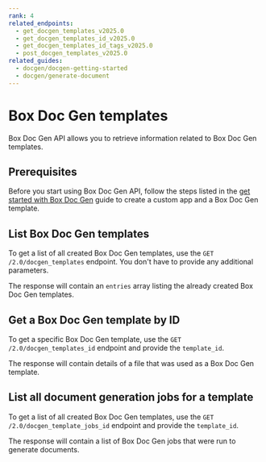 ```yaml
---
rank: 4
related_endpoints:
  - get_docgen_templates_v2025.0
  - get_docgen_templates_id_v2025.0
  - get_docgen_templates_id_tags_v2025.0
  - post_docgen_templates_v2025.0
related_guides:
  - docgen/docgen-getting-started
  - docgen/generate-document
---
```


# Box Doc Gen templates

Box Doc Gen API allows you to retrieve information related to Box Doc Gen templates.

## Prerequisites

Before you start using Box Doc Gen API, follow the steps listed in the [get started with Box Doc Gen][docgen-prerequisites] guide to create a custom app and a Box Doc Gen template.

## List Box Doc Gen templates

To get a list of all created Box Doc Gen templates,
use the `GET /2.0/docgen_templates` endpoint. You don't have to provide any additional parameters.

<Samples id='get_docgen_templates_v2025.0' />

The response will contain an `entries` array listing the already created Box Doc Gen templates.

## Get a  Box Doc Gen template by ID

To get a specific Box Doc Gen template,
use the `GET /2.0/docgen_templates_id` endpoint and provide the `template_id`.

<Samples id='get_docgen_templates_id_v2025.0' />

The response will contain details of a file that was used as a Box Doc Gen template.

## List all document generation jobs for a template

To get a list of all created Box Doc Gen templates,
use the `GET /2.0/docgen_template_jobs_id` endpoint and provide the `template_id`.

<Samples id='get_docgen_template_jobs_id_v2025.0' />

The response will contain a list of Box Doc Gen jobs that were run to generate
documents.

[docgen-prerequisites]: g://docgen/docgen-getting-started
